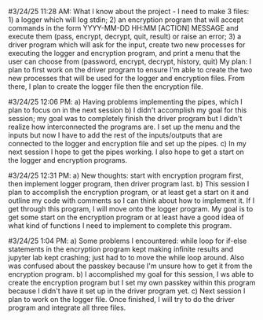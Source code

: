 #3/24/25 11:28 AM:
What I know about the project
        -  I need to make 3 files: 1) a logger which will log stdin; 2) an encryption program that will accept commands in the form YYYY-MM-DD HH:MM [ACTION] MESSAGE and execute them (pass, encrypt, decrypt, quit, result) or raise an error; 3) a driver program which will ask for the input, create two new processes for executing the logger and encryption program, and print a menu that the user can choose from (password, encrypt, decrypt, history, quit)
    My plan:
        I plan to first work on the driver program to ensure I'm able to create the two new processes that will be used for the logger and encryption files. From there, I plan to create the logger file then the encryption file.

#3/24/25 12:06 PM:
    a) Having problems implementing the pipes, which I plan to focus on in the next session
    b) I didn't accomplish my goal for this session; my goal was to completely finish the driver program but I didn't realize how interconnected the programs are. I set up the menu and the inputs but now I have to add the rest of the inputs/outputs that are connected to the logger and encryption file and set up the pipes.
    c) In my next session I hope to get the pipes working. I also hope to get a start on the logger and encryption programs. 

#3/24/25 12:31 PM:
    a) New thoughts: start with encryption program first, then implement logger program, then driver program last.
    b) This session I plan to accomplish the encryption program, or at least get a start on it and outline my code with comments so I can think about how to implement it. If I get through this program, I will move onto the logger program. My goal is to get some start on the encryption program or at least have a good idea of what kind of functions I need to implement to complete this program.

#3/24/25 1:04 PM:
    a) Some problems I encountered: while loop for if-else statements in the encryption program kept making infinite results and jupyter lab kept crashing; just had to to move the while loop around. Also was confused about the passkey because I'm unsure how to get it from the encryption program.
    b) I accomplished my goal for this session, I ws able to create the encryption program but I set my own passkey within this program because I didn't have it set up in the driver program yet.
    c) Next session I plan to work on the logger file. Once finished, I will try to do the driver program and integrate all three files.

